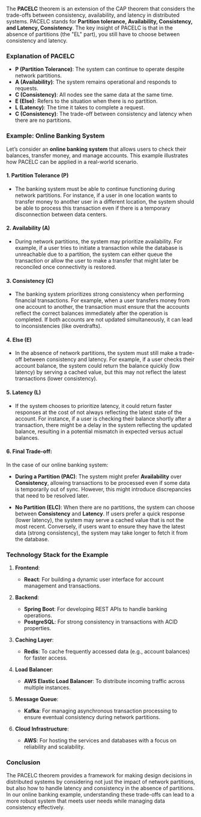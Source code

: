 The **PACELC** theorem is an extension of the CAP theorem that considers the trade-offs between consistency, availability, and latency in distributed systems. PACELC stands for **Partition tolerance, Availability, Consistency, and Latency, Consistency**. The key insight of PACELC is that in the absence of partitions (the "EL" part), you still have to choose between consistency and latency.

### Explanation of PACELC

- **P (Partition Tolerance)**: The system can continue to operate despite network partitions.
- **A (Availability)**: The system remains operational and responds to requests.
- **C (Consistency)**: All nodes see the same data at the same time.
- **E (Else)**: Refers to the situation when there is no partition.
- **L (Latency)**: The time it takes to complete a request.
- **C (Consistency)**: The trade-off between consistency and latency when there are no partitions.

### Example: Online Banking System

Let’s consider an **online banking system** that allows users to check their balances, transfer money, and manage accounts. This example illustrates how PACELC can be applied in a real-world scenario.

#### 1. **Partition Tolerance (P)**

- The banking system must be able to continue functioning during network partitions. For instance, if a user in one location wants to transfer money to another user in a different location, the system should be able to process this transaction even if there is a temporary disconnection between data centers.

#### 2. **Availability (A)**

- During network partitions, the system may prioritize availability. For example, if a user tries to initiate a transaction while the database is unreachable due to a partition, the system can either queue the transaction or allow the user to make a transfer that might later be reconciled once connectivity is restored.

#### 3. **Consistency (C)**

- The banking system prioritizes strong consistency when performing financial transactions. For example, when a user transfers money from one account to another, the transaction must ensure that the accounts reflect the correct balances immediately after the operation is completed. If both accounts are not updated simultaneously, it can lead to inconsistencies (like overdrafts).

#### 4. **Else (E)**

- In the absence of network partitions, the system must still make a trade-off between consistency and latency. For example, if a user checks their account balance, the system could return the balance quickly (low latency) by serving a cached value, but this may not reflect the latest transactions (lower consistency).

#### 5. **Latency (L)**

- If the system chooses to prioritize latency, it could return faster responses at the cost of not always reflecting the latest state of the account. For instance, if a user is checking their balance shortly after a transaction, there might be a delay in the system reflecting the updated balance, resulting in a potential mismatch in expected versus actual balances.

#### 6. **Final Trade-off**:

In the case of our online banking system:

- **During a Partition (PAC)**: The system might prefer **Availability** over **Consistency**, allowing transactions to be processed even if some data is temporarily out of sync. However, this might introduce discrepancies that need to be resolved later.

- **No Partition (ELC)**: When there are no partitions, the system can choose between **Consistency** and **Latency**. If users prefer a quick response (lower latency), the system may serve a cached value that is not the most recent. Conversely, if users want to ensure they have the latest data (strong consistency), the system may take longer to fetch it from the database.

### Technology Stack for the Example

1. **Frontend**:
    - **React**: For building a dynamic user interface for account management and transactions.

2. **Backend**:
    - **Spring Boot**: For developing REST APIs to handle banking operations.
    - **PostgreSQL**: For strong consistency in transactions with ACID properties.

3. **Caching Layer**:
    - **Redis**: To cache frequently accessed data (e.g., account balances) for faster access.

4. **Load Balancer**:
    - **AWS Elastic Load Balancer**: To distribute incoming traffic across multiple instances.

5. **Message Queue**:
    - **Kafka**: For managing asynchronous transaction processing to ensure eventual consistency during network partitions.

6. **Cloud Infrastructure**:
    - **AWS**: For hosting the services and databases with a focus on reliability and scalability.

### Conclusion

The PACELC theorem provides a framework for making design decisions in distributed systems by considering not just the impact of network partitions, but also how to handle latency and consistency in the absence of partitions. In our online banking example, understanding these trade-offs can lead to a more robust system that meets user needs while managing data consistency effectively.